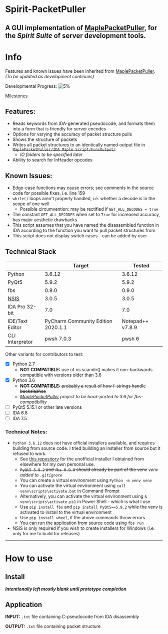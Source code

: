 # Spirit-PacketPuller
A GUI implementation of [MaplePacketPuller](https://github.com/Bratah123/MaplePacketPuller), for the ***Spirit Suite*** of server development tools.
---
# Info

Features and known issues have been inherited from [MaplePacketPuller](https://github.com/Bratah123/MaplePacketPuller).
  *(To be updated as development continues)*

Developmental Progress: ![5%](https://progress-bar.dev/5)

[Milestones](https://github.com/KOOKIIEStudios/Spirit-PacketPuller/milestones?with_issues=no)

## Features:
 - Reads keywords from IDA-generated pseudocode, and formats them into a form that is friendly for server encodes
 - Options for varying the accuracy of packet structure pulls
 - Shows the structure of packets
 - Writes all packet structures to an identically named output file in <del>`MaplePacketPuller/IDA Maple Script/FuncOutput/`</del>
   - *IO folders to be specified later*
 - Ability to search for InHeader opcodes
 
  
## Known Issues:
  - Edge-case functions may cause errors; see comments in the source code for possible fixes, i.e. line 159
  - `while()` loops aren't properly handled, i.e. whether a decode is in the scope of one well
    - Possible circumvention: may be rectified if `GET_ALL_DECODES = true`
  - The constant `GET_ALL_DECODES` when set to `True` for increased accuracy, has major aesthetic drawbacks
  - This script assumes that you have named the disassembled function in IDA according to the function you want to pull packet structures from
  - This script does not display switch cases - can be added by user
  
## Technical Stack
|  | Target | Tested |
| --- | --- | --- |
| Python | 3.6.12 | 3.6.12 |
| PyQt5 | 5.9.2 | 5.9.2 |
| fbs | 0.9.0 | 0.9.0 |
| [NSIS](http://nsis.sourceforge.net/Main_Page) | 3.0.5 | 3.0.5 |
| IDA Pro 32-bit | 7.0 | 7.0 |
| IDE/Text Editor | PyCharm Community Edition 2020.1.1 | Notepad++ v7.8.9 |
| CLI Interpretor | pwsh 7.0.3 | pwsh 6 |

Other variants for contributors to test:
  - [x] Python 2.7
    - **NOT COMPATIBLE:** use of os.scandir() makes it non-backwards compatible with versions older than 3.6
  - [x] Python 3.6
    - <del>**NOT COMPATIBLE:** probably a result of how f-strings handle backslashes</del>
    - *[MaplePacketPuller](https://github.com/Bratah123/MaplePacketPuller) project to be back-ported to 3.6 for fbs-compatibility*
  - [ ] PyQt5 5.15.1 or other late versions
  - [ ] IDA 6.8
  - [ ] IDA 7.5

### Technical Notes:
- `Python 3.6.12` does not have official installers available, and requires building from source code. I tried building an installer from source but it refused to work.
  - See [this repository](https://github.com/KOOKIIEStudios/ToolArchive) for the unofficial installer I obtained from elsewhere for my own personal use.
  - <del>`PyQt5 5.9.2` and `fbs 0.9.0` should already be part of the venv</del> *venv added to `.gitignore`*
  - You can create a virtual environment using `Python -m venv venv`
  - You can activate the virtual environment using `call venv\scripts\activate.bat` in Command Prompt
  - Alternatively, you can activate the virtual environment using `& venv\scripts\activate.ps1` in Power Shell - which is what I use
  - Use `pip install fbs` and `pip install PyQt5==5.9.2` while the venv is activated to install to the virtual environment
  - Use `pip install wheel`, if the above commands throw errors
  - You can run the application from source code using `fbs run`
- NSIS is only required if you wish to create installers for Windows (i.e. only for me to build for releases)
---
# How to use

## Install
***Intentionally left mostly blank until prototype completion***

## Application

**INPUT:**  `.txt` file containing C-pseudocode from IDA disassembly

**OUTPUT:**  `.txt` file containing packet structure

